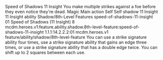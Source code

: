 <ability>
  <name>Speed of Shadows</name>
  <cost>11 Insight</cost>
  <flavor>You make multiple strikes against a foe before they even notice they&apos;re dead.</flavor>
  <keywords>
    <keyword>Magic</keyword>
  </keywords>
  <type>Main action</type>
  <distance>Self</distance>
  <target>Self</target>
  <metadata>
    <class>shadow</class>
    <cost>11 Insight</cost>
    <cost_amount>11</cost_amount>
    <cost_resource>Insight</cost_resource>
    <feature_type>ability</feature_type>
    <file_dpath>Shadow/8th-Level Features</file_dpath>
    <item_id>speed-of-shadows-11-insight</item_id>
    <item_index>01</item_index>
    <item_name>Speed of Shadows (11 Insight)</item_name>
    <level>8</level>
    <scc>mcdm.heroes.v1:feature.ability.shadow.8th-level-feature:speed-of-shadows-11-insight</scc>
    <scdc>1.1.1:14.2.2.2:01</scdc>
    <source>mcdm.heroes.v1</source>
    <type>feature/ability/shadow/8th-level-feature</type>
  </metadata>
  <effects>
    <effect type="mundane">You can use a strike signature ability four times, use a strike signature ability that gains an edge three times, or use a strike signature ability that has a double edge twice. You can shift up to 2 squares between each use.</effect>
  </effects>
</ability>
